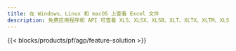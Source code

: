 ```yaml
---
title: 在 Windows、Linux 和 macOS 上查看 Excel 文件
description: 免费应用程序和 API 可查看 XLS、XLSX、XLSB、XLT、XLTX、XLTM、XLSM 和 ODS 文件
---
```

{{< blocks/products/pf/agp/feature-solution >}} 

